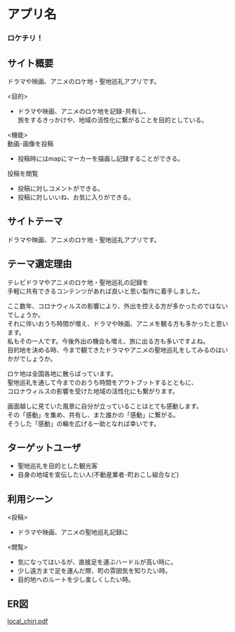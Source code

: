 # アプリ名
### ロケチリ！

## サイト概要
ドラマや映画、アニメのロケ地・聖地巡礼アプリです。

<目的>
- ドラマや映画、アニメのロケ地を記録･共有し、<br>
旅をするきっかけや、地域の活性化に繋がることを目的としている。

<機能><br>
動画･画像を投稿
- 投稿時にはmapにマーカーを描画し記録することができる。

投稿を閲覧
- 投稿に対しコメントができる。
- 投稿に対しいいね、お気に入りができる。

## サイトテーマ
ドラマや映画、アニメのロケ地・聖地巡礼アプリです。

## テーマ選定理由
テレビドラマやアニメのロケ地・聖地巡礼の記録を<br>
手軽に共有できるコンテンツがあれば良いと思い製作に着手しました。

ここ数年、コロナウィルスの影響により、外出を控える方が多かったのではないでしょうか。<br>
それに伴いおうち時間が増え、ドラマや映画、アニメを観る方も多かったと思います。<br>
私もその一人です。今後外出の機会も増え、旅に出る方も多いですよね。<br>
目的地を決める時、今まで観てきたドラマやアニメの聖地巡礼をしてみるのはいかがでしょうか。<br>

ロケ地は全国各地に散らばっています。<br>
聖地巡礼を通して今までのおうち時間をアウトプットするとともに、<br>
コロナウィルスの影響を受けた地域の活性化にも繋がります。<br>

画面越しに見ていた風景に自分が立っていることはとても感動します。<br>
その「感動」を集め、共有し、また誰かの「感動」に繋がる。<br>
そうした「感動」の輪を広げる一助となれば幸いです。<br>

## ターゲットユーザ
- 聖地巡礼を目的とした観光客
- 自身の地域を宣伝したい人(不動産業者･町おこし組合など)

## 利用シーン
<投稿>
- ドラマや映画、アニメの聖地巡礼記録に

<閲覧>
- 気になってはいるが、直接足を運ぶハードルが高い時に。
- 少し遠方まで足を運んだ際、町の雰囲気を知りたい時。
- 目的地へのルートを少し楽しくしたい時。

## ER図
[local_chiri.pdf](https://github.com/Natty0404/Bookers1/files/9228119/local_chiri.pdf)